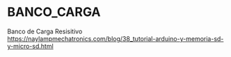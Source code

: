# BANCO_CARGA
Banco de Carga Resisitivo
https://naylampmechatronics.com/blog/38_tutorial-arduino-y-memoria-sd-y-micro-sd.html
